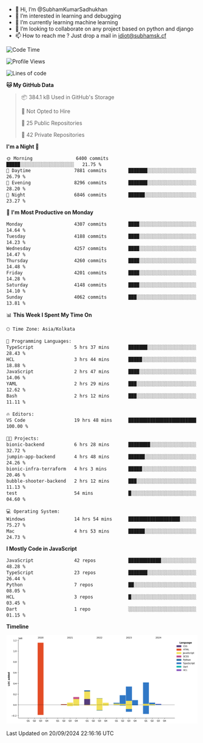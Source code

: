 - 👋 Hi, I’m @SubhamKumarSadhukhan
- 👀 I’m interested in learning and debugging
- 🌱 I’m currently learning machine learning
- 💞️ I’m looking to collaborate on any project based on python and django
- 📫 How to reach me ?
      Just drop a mail in idiot@subhamsk.cf

<!---
SubhamKumarSadhukhan/SubhamKumarSadhukhan is a ✨ special ✨ repository because its `README.md` (this file) appears on your GitHub profile.
You can click the Preview link to take a look at your changes.
--->


<!--START_SECTION:waka-->
![Code Time](http://img.shields.io/badge/Code%20Time-2%2C523%20hrs%201%20min-blue)

![Profile Views](http://img.shields.io/badge/Profile%20Views-7-blue)

![Lines of code](https://img.shields.io/badge/From%20Hello%20World%20I%27ve%20Written-2.9%20million%20lines%20of%20code-blue)

**🐱 My GitHub Data** 

> 📦 384.1 kB Used in GitHub's Storage 
 > 
> 🚫 Not Opted to Hire
 > 
> 📜 25 Public Repositories 
 > 
> 🔑 42 Private Repositories 
 > 
**I'm a Night 🦉** 

```text
🌞 Morning                6400 commits        █████░░░░░░░░░░░░░░░░░░░░   21.75 % 
🌆 Daytime                7881 commits        ███████░░░░░░░░░░░░░░░░░░   26.79 % 
🌃 Evening                8296 commits        ███████░░░░░░░░░░░░░░░░░░   28.20 % 
🌙 Night                  6846 commits        ██████░░░░░░░░░░░░░░░░░░░   23.27 % 
```
📅 **I'm Most Productive on Monday** 

```text
Monday                   4307 commits        ████░░░░░░░░░░░░░░░░░░░░░   14.64 % 
Tuesday                  4188 commits        ████░░░░░░░░░░░░░░░░░░░░░   14.23 % 
Wednesday                4257 commits        ████░░░░░░░░░░░░░░░░░░░░░   14.47 % 
Thursday                 4260 commits        ████░░░░░░░░░░░░░░░░░░░░░   14.48 % 
Friday                   4201 commits        ████░░░░░░░░░░░░░░░░░░░░░   14.28 % 
Saturday                 4148 commits        ████░░░░░░░░░░░░░░░░░░░░░   14.10 % 
Sunday                   4062 commits        ███░░░░░░░░░░░░░░░░░░░░░░   13.81 % 
```


📊 **This Week I Spent My Time On** 

```text
🕑︎ Time Zone: Asia/Kolkata

💬 Programming Languages: 
TypeScript               5 hrs 37 mins       ███████░░░░░░░░░░░░░░░░░░   28.43 % 
HCL                      3 hrs 44 mins       █████░░░░░░░░░░░░░░░░░░░░   18.88 % 
JavaScript               2 hrs 47 mins       ████░░░░░░░░░░░░░░░░░░░░░   14.06 % 
YAML                     2 hrs 29 mins       ███░░░░░░░░░░░░░░░░░░░░░░   12.62 % 
Bash                     2 hrs 12 mins       ███░░░░░░░░░░░░░░░░░░░░░░   11.11 % 

🔥 Editors: 
VS Code                  19 hrs 48 mins      █████████████████████████   100.00 % 

🐱‍💻 Projects: 
bionic-backend           6 hrs 28 mins       ████████░░░░░░░░░░░░░░░░░   32.72 % 
jumpin-app-backend       4 hrs 48 mins       ██████░░░░░░░░░░░░░░░░░░░   24.26 % 
bionic-infra-terraform   4 hrs 3 mins        █████░░░░░░░░░░░░░░░░░░░░   20.46 % 
bubble-shooter-backend   2 hrs 12 mins       ███░░░░░░░░░░░░░░░░░░░░░░   11.13 % 
test                     54 mins             █░░░░░░░░░░░░░░░░░░░░░░░░   04.60 % 

💻 Operating System: 
Windows                  14 hrs 54 mins      ███████████████████░░░░░░   75.27 % 
Mac                      4 hrs 53 mins       ██████░░░░░░░░░░░░░░░░░░░   24.73 % 
```

**I Mostly Code in JavaScript** 

```text
JavaScript               42 repos            ████████████░░░░░░░░░░░░░   48.28 % 
TypeScript               23 repos            ███████░░░░░░░░░░░░░░░░░░   26.44 % 
Python                   7 repos             ██░░░░░░░░░░░░░░░░░░░░░░░   08.05 % 
HCL                      3 repos             █░░░░░░░░░░░░░░░░░░░░░░░░   03.45 % 
Dart                     1 repo              ░░░░░░░░░░░░░░░░░░░░░░░░░   01.15 % 
```



**Timeline**

![Lines of Code chart](https://raw.githubusercontent.com/SubhamKumarSadhukhan/SubhamKumarSadhukhan/main/assets/bar_graph.png)


 Last Updated on 20/09/2024 22:16:16 UTC
<!--END_SECTION:waka-->
